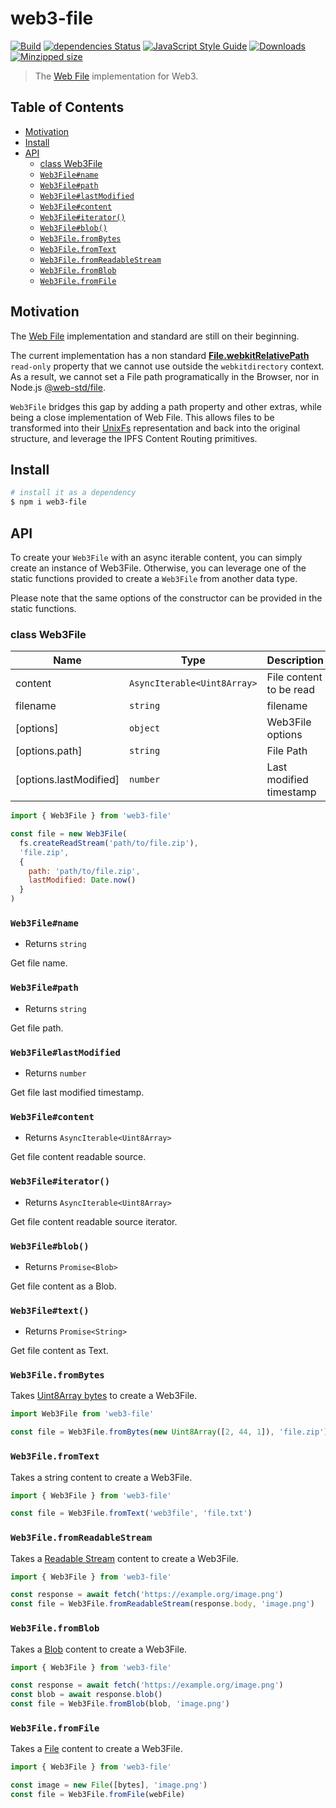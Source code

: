 # web3-file

[![Build](https://github.com/web3-storage/web3-file/actions/workflows/main.yml/badge.svg)](https://github.com/web3-storage/web3-file/actions/workflows/main.yml)
[![dependencies Status](https://status.david-dm.org/gh/web3-storage/web3-file.svg)](https://david-dm.org/web3-storage/web3-file)
[![JavaScript Style Guide](https://img.shields.io/badge/code_style-standard-brightgreen.svg)](https://standardjs.com)
[![Downloads](https://img.shields.io/npm/dm/web3-file.svg)](https://www.npmjs.com/package/web3-file)
[![Minzipped size](https://badgen.net/bundlephobia/minzip/web3-file)](https://bundlephobia.com/result?p=web3-file)

> The [Web File](https://developer.mozilla.org/en-US/docs/Web/API/File) implementation for Web3.

## Table of Contents

* [Motivation](#motivation)
* [Install](#install)
* [API](#api)
  + [class Web3File](#class-web3file)
  + [`Web3File#name`](#web3filename)
  + [`Web3File#path`](#web3filepath)
  + [`Web3File#lastModified`](#web3filelastmodified)
  + [`Web3File#content`](#web3filecontent)
  + [`Web3File#iterator()`](#web3fileiterator)
  + [`Web3File#blob()`](#web3fileblob)
  + [`Web3File.fromBytes`](#web3filefrombytes)
  + [`Web3File.fromText`](#web3filefromtext)
  + [`Web3File.fromReadableStream`](#web3filefromreadablestream)
  + [`Web3File.fromBlob`](#web3filefromblob)
  + [`Web3File.fromFile`](#web3filefromfile)

## Motivation

The [Web File](https://developer.mozilla.org/en-US/docs/Web/API/File) implementation and standard are still on their beginning.

The current implementation has a non standard [**File.webkitRelativePath**](https://developer.mozilla.org/en-US/docs/Web/API/File/webkitRelativePath) `read-only` property that we cannot use outside the `webkitdirectory` context. As a result, we cannot set a File path programatically in the Browser, nor in Node.js [@web-std/file](https://github.com/web-std/io/tree/main/file).

`Web3File` bridges this gap by adding a path property and other extras, while being a close implementation of Web File. This allows 
files to be transformed into their [UnixFs](https://github.com/ipfs/specs/blob/master/UNIXFS.md) representation and back into the original structure, and leverage the IPFS Content Routing primitives.

## Install

```sh
# install it as a dependency
$ npm i web3-file
```

## API

To create your `Web3File` with an async iterable content, you can simply create an instance of Web3File. Otherwise, you can leverage one of the static functions provided to create a `Web3File` from another data type.

Please note that the same options of the constructor can be provided in the static functions.

### class Web3File

| Name | Type | Description |
|------|------|-------------|
| content | `AsyncIterable<Uint8Array>` | File content to be read |
| filename | `string` | filename |
| [options] | `object` | Web3File options |
| [options.path] | `string` | File Path |
| [options.lastModified] | `number` | Last modified timestamp |

```js
import { Web3File } from 'web3-file'

const file = new Web3File(
  fs.createReadStream('path/to/file.zip'),
  'file.zip',
  {
    path: 'path/to/file.zip',
    lastModified: Date.now()
  }
)
```

### `Web3File#name`

- Returns `string`

Get file name.

### `Web3File#path`

- Returns `string`

Get file path.

### `Web3File#lastModified`

- Returns `number`

Get file last modified timestamp.

### `Web3File#content`

- Returns `AsyncIterable<Uint8Array>`

Get file content readable source.

### `Web3File#iterator()`

- Returns `AsyncIterable<Uint8Array>`

Get file content readable source iterator.

### `Web3File#blob()`

- Returns `Promise<Blob>`

Get file content as a Blob.

### `Web3File#text()`

- Returns `Promise<String>`

Get file content as Text.

### `Web3File.fromBytes`

Takes [Uint8Array bytes](https://developer.mozilla.org/en-US/docs/Web/JavaScript/Reference/Global_Objects/Uint8Array) to create a Web3File.

```js
import Web3File from 'web3-file'

const file = Web3File.fromBytes(new Uint8Array([2, 44, 1]), 'file.zip')
```

### `Web3File.fromText`

Takes a string content to create a Web3File.

```js
import { Web3File } from 'web3-file'

const file = Web3File.fromText('web3file', 'file.txt')
```

### `Web3File.fromReadableStream`

Takes a [Readable Stream](https://developer.mozilla.org/en-US/docs/Web/API/ReadableStream) content to create a Web3File.

```js
import { Web3File } from 'web3-file'

const response = await fetch('https://example.org/image.png')
const file = Web3File.fromReadableStream(response.body, 'image.png')
```

### `Web3File.fromBlob`

Takes a [Blob](https://developer.mozilla.org/en-US/docs/Web/API/Blob) content to create a Web3File.

```js
import { Web3File } from 'web3-file'

const response = await fetch('https://example.org/image.png')
const blob = await response.blob()
const file = Web3File.fromBlob(blob, 'image.png')
```

### `Web3File.fromFile`

Takes a [File](https://developer.mozilla.org/en-US/docs/Web/API/File) content to create a Web3File.

```js
import { Web3File } from 'web3-file'

const image = new File([bytes], 'image.png')
const file = Web3File.fromFile(webFile)
```

